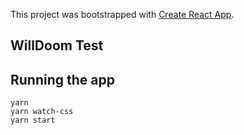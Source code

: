 This project was bootstrapped with [Create React App](https://github.com/facebook/create-react-app).

## WillDoom Test

## Running the app
```
yarn
yarn watch-css
yarn start
```